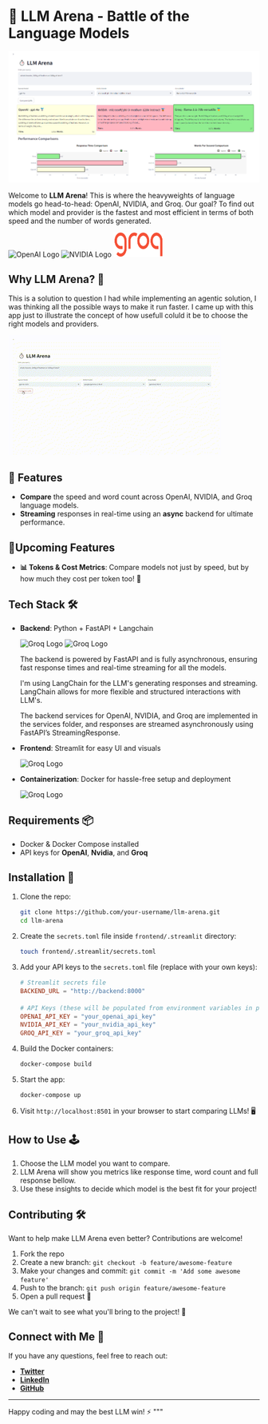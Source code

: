 # 🤖 LLM Arena - Battle of the Language Models

<img src="demo.png" width=750>

Welcome to **LLM Arena**! This is where the heavyweights of language models go head-to-head: OpenAI, NVIDIA, and Groq. Our goal? To find out which model and provider is the fastest and most efficient in terms of both speed and the number of words generated.

<img src="https://upload.wikimedia.org/wikipedia/commons/thumb/4/4d/OpenAI_Logo.svg/512px-OpenAI_Logo.svg.png" alt="OpenAI Logo" width="100" height="50"> <img src="https://www.nvidia.com/content/dam/en-zz/Solutions/about-nvidia/logo-and-brand/01-nvidia-logo-vert-500x200-2c50-d.png" alt="NVIDIA Logo" width="100" height="50"> <img src="https://raw.githubusercontent.com/RMNCLDYO/groq-ai-toolkit/main/.github/groq-logo.png" alt="Groq Logo" width="100" height="50">

## Why LLM Arena? 🤔

This is a solution to question I had while implementing an agentic solution, I was thinking all the possible ways to make it run faster. I came up with this app just to illustrate the concept of how usefull coluld it be to choose the right models and providers.

<img src="demo.gif">

## 🚀 Features

- **Compare** the speed and word count across OpenAI, NVIDIA, and Groq language models.
- **Streaming** responses in real-time using an **async** backend for ultimate performance.

## 🎯Upcoming Features

- **📊 Tokens & Cost Metrics**: Compare models not just by speed, but by how much they cost per token too! 💸

## Tech Stack 🛠️

- **Backend**: Python + FastAPI + Langchain

  <img src="https://www.simplilearn.com/ice9/free_resources_article_thumb/FastAPI_b.jpg" alt="Groq Logo" width="100" height="50">
  <img src="  https://miro.medium.com/v2/resize:fit:1200/1*-PlFCd_VBcALKReO3ZaOEg.png" alt="Groq Logo" width="100" height="50">

  The backend is powered by FastAPI and is fully asynchronous, ensuring fast response times and real-time streaming for all the models.

  I'm using LangChain for the LLM's generating responses and streaming.
  LangChain allows for more flexible and structured interactions with LLM's.

  The backend services for OpenAI, NVIDIA, and Groq are implemented in the services folder, and responses are streamed asynchronously using FastAPI’s StreamingResponse.

- **Frontend**: Streamlit for easy UI and visuals

  <img src="https://streamlit.io/images/brand/streamlit-logo-primary-colormark-darktext.png" alt="Groq Logo" width="100" height="50">

- **Containerization**: Docker for hassle-free setup and deployment

  <img src="https://www.docker.com/wp-content/uploads/2023/08/logo-guide-logos-1.svg" alt="Groq Logo" width="100" height="50">

## Requirements 📦

- Docker & Docker Compose installed
- API keys for **OpenAI**, **Nvidia**, and **Groq**

## Installation 🔧

1. Clone the repo:

   ```bash
   git clone https://github.com/your-username/llm-arena.git
   cd llm-arena
   ```

2. Create the `secrets.toml` file inside `frontend/.streamlit` directory:

   ```bash
   touch frontend/.streamlit/secrets.toml
   ```

3. Add your API keys to the `secrets.toml` file (replace with your own keys):

   ```toml
   # Streamlit secrets file
   BACKEND_URL = "http://backend:8000"

   # API Keys (these will be populated from environment variables in production)
   OPENAI_API_KEY = "your_openai_api_key"
   NVIDIA_API_KEY = "your_nvidia_api_key"
   GROQ_API_KEY = "your_groq_api_key"
   ```

4. Build the Docker containers:

   ```bash
   docker-compose build
   ```

5. Start the app:

   ```bash
   docker-compose up
   ```

6. Visit `http://localhost:8501` in your browser to start comparing LLMs! 🖥️

## How to Use 🕹️

1. Choose the LLM model you want to compare.
2. LLM Arena will show you metrics like response time, word count and full response bellow.
3. Use these insights to decide which model is the best fit for your project!

## Contributing 🛠️

Want to help make LLM Arena even better? Contributions are welcome!

1. Fork the repo
2. Create a new branch: `git checkout -b feature/awesome-feature`
3. Make your changes and commit: `git commit -m 'Add some awesome feature'`
4. Push to the branch: `git push origin feature/awesome-feature`
5. Open a pull request 🚀

We can't wait to see what you'll bring to the project! 🙌

## Connect with Me 💬

If you have any questions, feel free to reach out:

- **[Twitter](https://x.com/Farmacod)**
- **[LinkedIn](https://www.linkedin.com/in/gutierrezfrancois/)**
- **[GitHub](https://github.com/DrZuzzjen)**

---

Happy coding and may the best LLM win! ⚡
"""
